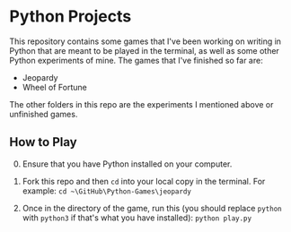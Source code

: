 # Python Projects

This repository contains some games that I've been working on writing in Python that are meant to be played in the terminal, as well as some other Python experiments of mine. The games that I've finished so far are:
* Jeopardy
* Wheel of Fortune

The other folders in this repo are the experiments I mentioned above or unfinished games.

## How to Play

0. Ensure that you have Python installed on your computer.

1. Fork this repo and then `cd` into your local copy in the terminal. For example:
```cd ~\GitHub\Python-Games\jeopardy```

2. Once in the directory of the game, run this (you should replace `python` with `python3` if that's what you have installed):
```python play.py```
